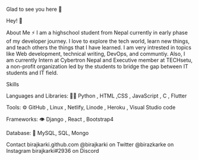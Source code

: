 Glad to see you here 🙂

Hey! 👋

About Me ⚡
I am a highschool student from Nepal currently in early phase of my developer journey. I love to explore the tech world, learn new things, and teach others the things that I have learned. I am very intrested in topics like Web development, technical writing, DevOps, and communtiy. Also, I am currently Intern at Cybertron Nepal and Executive member at TECHsetu, a non-profit organization led by the students to bridge the gap between IT students and IT field.


Skills

Languages and Libraries:
👨‍💻 Python , HTML ,CSS , JavaScript , C , Flutter

Tools:
⚙️ GitHub , Linux , Netlify, Linode , Heroku , Visual Studio code

Frameworks:
👁️ Django , React , Bootstrap4

Database:
💽 MySQL, SQL, Mongo

Contact
birajkarki.github.com
@birajkarki on Twitter
@birazkarke on Instagram
birajkarki#2936 on Discord
